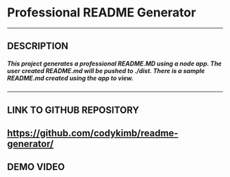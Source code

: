 # Professional README Generator  
  ---
##  DESCRIPTION  
  ##### This project generates a professional README.MD using a node app. The user created README.md will be pushed to ./dist. There is a sample README.md created using the app to view.
  ---
## LINK TO GITHUB REPOSITORY  
https://github.com/codykimb/readme-generator/  
  ---
## DEMO VIDEO
